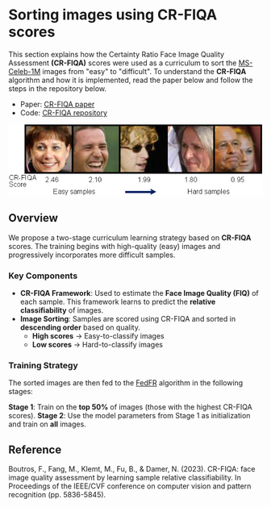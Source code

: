 
# Sorting images using CR-FIQA scores
This section explains how the Certainty Ratio Face Image Quality Assessment **(CR-FIQA)** scores were used as a curriculum to sort the [MS-Celeb-1M](https://doi.org/10.1007/978-3-319-46487-9_6) images from "easy" to "difficult". To understand the **CR-FIQA** algorithm and how it is implemented, read the paper below and follow the steps in the repository below.

- Paper: [CR-FIQA paper](https://openaccess.thecvf.com/content/CVPR2023/html/Boutros_CR-FIQA_Face_Image_Quality_Assessment_by_Learning_Sample_Relative_Classifiability_CVPR_2023_paper.html)
- Code: [CR-FIQA repository](https://github.com/fdbtrs/CR-FIQA)

<img src="CRFIQA_sort.png"> 

## Overview

We propose a two-stage curriculum learning strategy based on **CR-FIQA** scores. The training begins with high-quality (easy) images and progressively incorporates more difficult samples.

### Key Components

- **CR-FIQA Framework**: Used to estimate the **Face Image Quality (FIQ)** of each sample. This framework learns to predict the **relative classifiability** of images.
- **Image Sorting**: Samples are scored using CR-FIQA and sorted in **descending order** based on quality.  
  - **High scores** → Easy-to-classify images  
  - **Low scores** → Hard-to-classify images

### Training Strategy

The sorted images are then fed to the [FedFR](https://ojs.aaai.org/index.php/AAAI/article/view/20057) algorithm in the following stages:

**Stage 1**: Train on the **top 50%** of images (those with the highest CR-FIQA scores).
**Stage 2**: Use the model parameters from Stage 1 as initialization and train on **all** images.

## Reference

Boutros, F., Fang, M., Klemt, M., Fu, B., & Damer, N. (2023). CR-FIQA: face image quality assessment by learning sample relative classifiability. In Proceedings of the IEEE/CVF conference on computer vision and pattern recognition (pp. 5836-5845).
